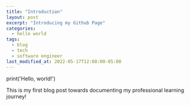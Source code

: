 ```yaml
---
title: "Introduction"
layout: post
excerpt: "Introducing my Github Page"
categories:
  - hello world
tags:
  - blog
  - tech
  - software engineer
last_modified_at: 2022-05-17T12:00:00-05:00
---
```


print('Hello, world!')


This is my first blog post towards documenting my professional learning journey!